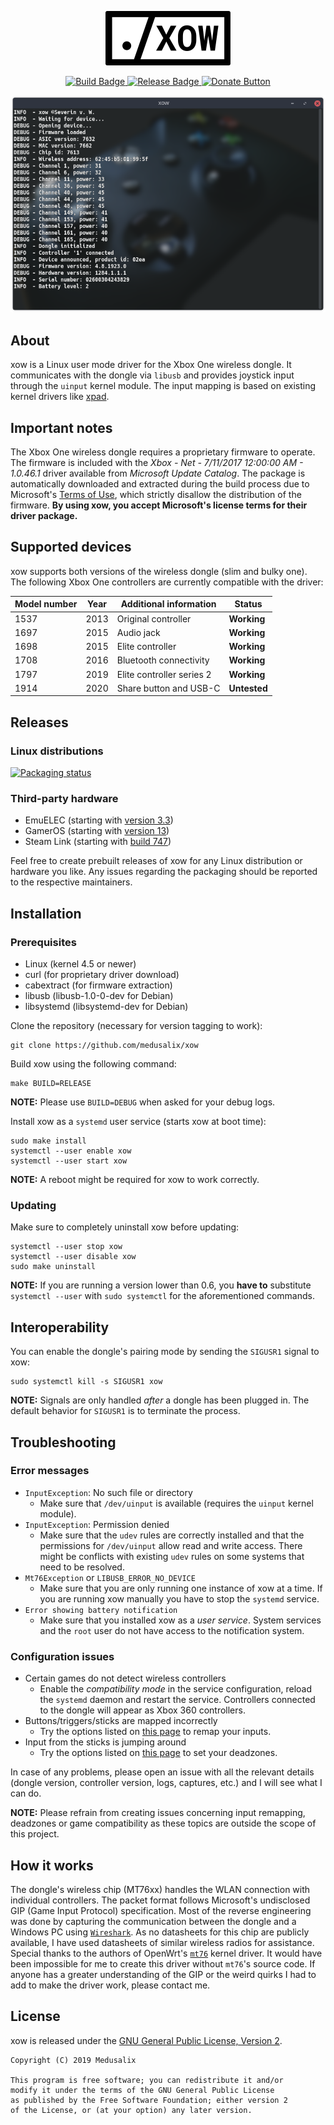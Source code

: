 <p align="center">
    <img src="assets/logo.png" alt="Logo">
</p>

<p align="center">
    <a href="https://github.com/medusalix/xow/actions">
        <img src="https://img.shields.io/github/workflow/status/medusalix/xow/Continuous%20Integration" alt="Build Badge">
    </a>
    <a href="https://github.com/medusalix/xow/releases/latest">
        <img src="https://img.shields.io/github/v/release/medusalix/xow" alt="Release Badge">
    </a>
    <a href="https://www.paypal.com/cgi-bin/webscr?cmd=_s-xclick&hosted_button_id=PLN6F3UGS37DE&lc=US">
        <img src="https://www.paypalobjects.com/en_US/i/btn/btn_donate_SM.gif" alt="Donate Button">
    </a>
</p>

<p align="center">
  <img src="assets/screenshot.png" alt="Screenshot">
</p>

## About

xow is a Linux user mode driver for the Xbox One wireless dongle.
It communicates with the dongle via `libusb` and provides joystick input through the `uinput` kernel module.
The input mapping is based on existing kernel drivers like [xpad](https://github.com/paroj/xpad).

## Important notes

The Xbox One wireless dongle requires a proprietary firmware to operate.
The firmware is included with the *Xbox - Net - 7/11/2017 12:00:00 AM - 1.0.46.1* driver available from *Microsoft Update Catalog*.
The package is automatically downloaded and extracted during the build process due to Microsoft's [Terms of Use](http://www.microsoft.com/en-us/legal/intellectualproperty/copyright/default.aspx), which strictly disallow the distribution of the firmware.
**By using xow, you accept Microsoft's license terms for their driver package.**

## Supported devices

xow supports both versions of the wireless dongle (slim and bulky one).
The following Xbox One controllers are currently compatible with the driver:

| Model number | Year | Additional information    | Status       |
|--------------|------|---------------------------|--------------|
| 1537         | 2013 | Original controller       | **Working**  |
| 1697         | 2015 | Audio jack                | **Working**  |
| 1698         | 2015 | Elite controller          | **Working**  |
| 1708         | 2016 | Bluetooth connectivity    | **Working**  |
| 1797         | 2019 | Elite controller series 2 | **Working**  |
| 1914         | 2020 | Share button and USB-C    | **Untested** |

## Releases

### Linux distributions

[![Packaging status](https://repology.org/badge/vertical-allrepos/xow.svg)](https://repology.org/project/xow/versions)

### Third-party hardware

- EmuELEC (starting with [version 3.3](https://github.com/EmuELEC/EmuELEC/releases/tag/v3.3))
- GamerOS (starting with [version 13](https://github.com/gamer-os/gamer-os/releases/tag/13))
- Steam Link (starting with [build 747](https://steamcommunity.com/app/353380/discussions/0/1735510154204276395))

Feel free to create prebuilt releases of xow for any Linux distribution or hardware you like.
Any issues regarding the packaging should be reported to the respective maintainers.

## Installation

### Prerequisites

- Linux (kernel 4.5 or newer)
- curl (for proprietary driver download)
- cabextract (for firmware extraction)
- libusb (libusb-1.0-0-dev for Debian)
- libsystemd (libsystemd-dev for Debian)

Clone the repository (necessary for version tagging to work):

```
git clone https://github.com/medusalix/xow
```

Build xow using the following command:

```
make BUILD=RELEASE
```

**NOTE:** Please use `BUILD=DEBUG` when asked for your debug logs.

Install xow as a `systemd` user service (starts xow at boot time):

```
sudo make install
systemctl --user enable xow
systemctl --user start xow
```

**NOTE:** A reboot might be required for xow to work correctly.

### Updating

Make sure to completely uninstall xow before updating:

```
systemctl --user stop xow
systemctl --user disable xow
sudo make uninstall
```

**NOTE:** If you are running a version lower than 0.6, you **have to** substitute `systemctl --user` with `sudo systemctl` for the aforementioned commands.

## Interoperability

You can enable the dongle's pairing mode by sending the `SIGUSR1` signal to xow:

```
sudo systemctl kill -s SIGUSR1 xow
```

**NOTE:** Signals are only handled *after* a dongle has been plugged in. The default behavior for `SIGUSR1` is to terminate the process.

## Troubleshooting

### Error messages

- `InputException`: No such file or directory
    - Make sure that `/dev/uinput` is available (requires the `uinput` kernel module).
- `InputException`: Permission denied
    - Make sure that the `udev` rules are correctly installed and that the permissions for `/dev/uinput` allow read and write access.
    There might be conflicts with existing `udev` rules on some systems that need to be resolved.
- `Mt76Exception` or `LIBUSB_ERROR_NO_DEVICE`
    - Make sure that you are only running one instance of xow at a time.
    If you are running xow manually you have to stop the `systemd` service.
- `Error showing battery notification`
    - Make sure that you installed xow as a *user service*. System services and the `root` user do not have access to the notification system.

### Configuration issues

- Certain games do not detect wireless controllers
    - Enable the *compatibility mode* in the service configuration, reload the `systemd` daemon and restart the service.
    Controllers connected to the dongle will appear as Xbox 360 controllers.
- Buttons/triggers/sticks are mapped incorrectly
    - Try the options listed on [this page](https://wiki.archlinux.org/index.php/Gamepad#Setting_up_deadzones_and_calibration) to remap your inputs.
- Input from the sticks is jumping around
    - Try the options listed on [this page](https://wiki.archlinux.org/index.php/Gamepad#Setting_up_deadzones_and_calibration) to set your deadzones.

In case of any problems, please open an issue with all the relevant details (dongle version, controller version, logs, captures, etc.) and I will see what I can do.

**NOTE:** Please refrain from creating issues concerning input remapping, deadzones or game compatibility as these topics are outside the scope of this project.

## How it works

The dongle's wireless chip (MT76xx) handles the WLAN connection with individual controllers.
The packet format follows Microsoft's undisclosed GIP (Game Input Protocol) specification.
Most of the reverse engineering was done by capturing the communication between the dongle and a Windows PC using [`Wireshark`](https://www.wireshark.org).
As no datasheets for this chip are publicly available, I have used datasheets of similar wireless radios for assistance.
Special thanks to the authors of OpenWrt's [`mt76`](https://github.com/openwrt/mt76) kernel driver.
It would have been impossible for me to create this driver without `mt76`'s source code.
If anyone has a greater understanding of the GIP or the weird quirks I had to add to make the driver work, please contact me.

## License

xow is released under the [GNU General Public License, Version 2](LICENSE).

```
Copyright (C) 2019 Medusalix

This program is free software; you can redistribute it and/or
modify it under the terms of the GNU General Public License
as published by the Free Software Foundation; either version 2
of the License, or (at your option) any later version.
```
